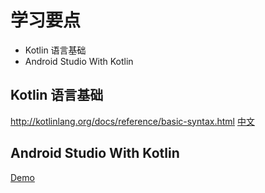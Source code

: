 # 学习要点

- Kotlin 语言基础
- Android Studio With Kotlin



## Kotlin 语言基础
<http://kotlinlang.org/docs/reference/basic-syntax.html>
[中文](https://www.kotlincn.net/docs/reference)

## Android Studio With Kotlin
[Demo](https://github.com/a112121788/Learn-Android-Dev/tree/master/Day02)

